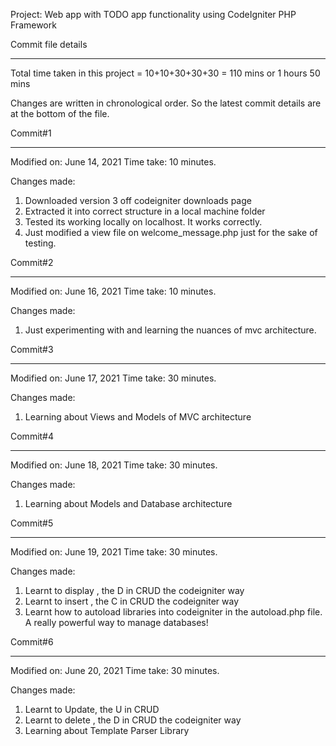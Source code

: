 Project: Web app with TODO app functionality using CodeIgniter PHP Framework

Commit file details
********************

Total time taken in this project = 10+10+30+30+30 = 110 mins or 1 hours 50 mins

Changes are written in chronological order. So the latest commit details are at the bottom of the file.

Commit#1
*********

Modified on: June 14, 2021
Time take: 10 minutes.

Changes made:

1. Downloaded version 3 off codeigniter downloads page
2. Extracted it into correct structure in a local machine folder
3. Tested its working locally on localhost. It works correctly.
4. Just modified a view file on welcome_message.php just for the sake of testing.


Commit#2
*********

Modified on: June 16, 2021
Time take: 10 minutes.

Changes made:

1. Just experimenting with and learning the nuances of mvc architecture.


Commit#3
**********


Modified on: June 17, 2021
Time take: 30 minutes.

Changes made:

1. Learning about Views and Models of MVC architecture


Commit#4
**********


Modified on: June 18, 2021
Time take: 30 minutes.

Changes made:

1. Learning about Models and Database architecture

Commit#5
**********


Modified on: June 19, 2021
Time take: 30 minutes.

Changes made:

1. Learnt to display , the D in CRUD the codeigniter way
2. Learnt to insert , the C in CRUD the codeigniter way
3. Learnt how to autoload libraries into codeigniter in the autoload.php file. A really powerful way to manage databases!


Commit#6
**********


Modified on: June 20, 2021
Time take: 30 minutes.

Changes made:

1. Learnt to Update, the U in CRUD
2. Learnt to delete , the D in CRUD the codeigniter way
3. Learning about Template Parser Library 



